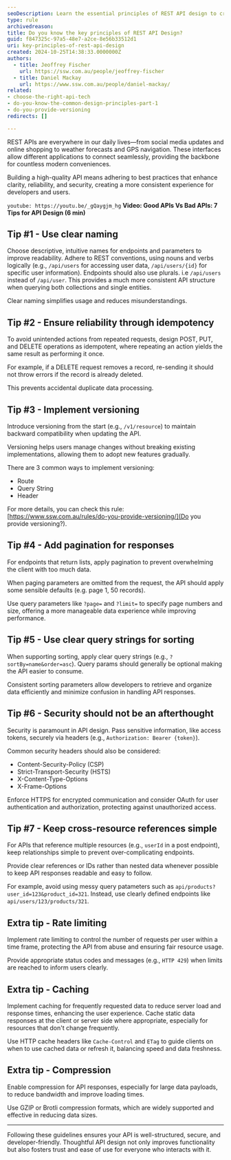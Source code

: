 ```yaml
---
seoDescription: Learn the essential principles of REST API design to create APIs that are clear, reliable, and secure. Discover tips on naming conventions, idempotency, versioning, pagination, sorting, security, and more to build developer-friendly interfaces that foster trust and ease of use.
type: rule
archivedreason:
title: Do you know the key principles of REST API Design?
guid: f847325c-97a5-48e7-a2ce-8e56b33512d1
uri: key-principles-of-rest-api-design
created: 2024-10-25T14:38:33.0000000Z
authors: 
  - title: Jeoffrey Fischer
    url: https://ssw.com.au/people/jeoffrey-fischer
  - title: Daniel Mackay
    url: https://www.ssw.com.au/people/daniel-mackay/
related:
- choose-the-right-api-tech
- do-you-know-the-common-design-principles-part-1
- do-you-provide-versioning
redirects: []

---
```


REST APIs are everywhere in our daily lives—from social media updates and online shopping to weather forecasts and GPS navigation. These interfaces allow different applications to connect seamlessly, providing the backbone for countless modern conveniences.

Building a high-quality API means adhering to best practices that enhance clarity, reliability, and security, creating a more consistent experience for developers and users.

<!--endintro-->

`youtube: https://youtu.be/_gQaygjm_hg`
**Video: Good APIs Vs Bad APIs: 7 Tips for API Design (6 min)**

## Tip \#1 - Use clear naming  

Choose descriptive, intuitive names for endpoints and parameters to improve readability. Adhere to REST conventions, using nouns and verbs logically (e.g., `/api/users` for accessing user data, `/api/users/{id}` for specific user information). Endpoints should also use plurals. i.e `/api/users` instead of `/api/user`. This provides a much more consistent API structure when querying both collections and single entities.

Clear naming simplifies usage and reduces misunderstandings.  

## Tip \#2 - Ensure reliability through idempotency  

To avoid unintended actions from repeated requests, design POST, PUT, and DELETE operations as idempotent, where repeating an action yields the same result as performing it once.

For example, if a DELETE request removes a record, re-sending it should not throw errors if the record is already deleted.

This prevents accidental duplicate data processing.  

## Tip \#3 - Implement versioning  

Introduce versioning from the start (e.g., `/v1/resource`) to maintain backward compatibility when updating the API.

Versioning helps users manage changes without breaking existing implementations, allowing them to adopt new features gradually.  

There are 3 common ways to implement versioning:  

* Route  
* Query String  
* Header  

For more details, you can check this rule: [https://www.ssw.com.au/rules/do-you-provide-versioning/](Do you provide versioning?).  

## Tip \#4 - Add pagination for responses  

For endpoints that return lists, apply pagination to prevent overwhelming the client with too much data.

When paging parameters are omitted from the request, the API should apply some sensible defaults (e.g. page 1, 50 records).

Use query parameters like `?page=` and `?limit=` to specify page numbers and size, offering a more manageable data experience while improving performance.  

## Tip \#5 - Use clear query strings for sorting  

When supporting sorting, apply clear query strings (e.g., `?sortBy=name&order=asc`). Query params should generally be optional making the API easier to consume.

Consistent sorting parameters allow developers to retrieve and organize data efficiently and minimize confusion in handling API responses.  

## Tip \#6 - Security should not be an afterthought

Security is paramount in API design. Pass sensitive information, like access tokens, securely via headers (e.g., `Authorization: Bearer {token}`).  

Common security headers should also be considered:  

* Content-Security-Policy (CSP)  
* Strict-Transport-Security (HSTS)  
* X-Content-Type-Options  
* X-Frame-Options  

Enforce HTTPS for encrypted communication and consider OAuth for user authentication and authorization, protecting against unauthorized access.  

## Tip \#7 - Keep cross-resource references simple

For APIs that reference multiple resources (e.g., `userId` in a post endpoint), keep relationships simple to prevent over-complicating endpoints.

Provide clear references or IDs rather than nested data whenever possible to keep API responses readable and easy to follow.  

For example, avoid using messy query patameters such as `api/products?user_id=123&product_id=321`. Instead, use clearly defined endpoints like `api/users/123/products/321`.

## Extra tip - Rate limiting  

Implement rate limiting to control the number of requests per user within a time frame, protecting the API from abuse and ensuring fair resource usage.

Provide appropriate status codes and messages (e.g., `HTTP 429`) when limits are reached to inform users clearly.

## Extra tip - Caching

Implement caching for frequently requested data to reduce server load and response times, enhancing the user experience. Cache static data responses at the client or server side where appropriate, especially for resources that don't change frequently.  

Use HTTP cache headers like `Cache-Control` and `ETag` to guide clients on when to use cached data or refresh it, balancing speed and data freshness.  

## Extra tip - Compression

Enable compression for API responses, especially for large data payloads, to reduce bandwidth and improve loading times.  

Use GZIP or Brotli compression formats, which are widely supported and effective in reducing data sizes.  

---

Following these guidelines ensures your API is well-structured, secure, and developer-friendly.
Thoughtful API design not only improves functionality but also fosters trust and ease of use for everyone who interacts with it.
